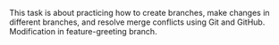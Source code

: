 This task is about practicing how to create branches, make changes in different branches, and resolve merge conflicts using Git and GitHub.
Modification in feature-greeting branch.
